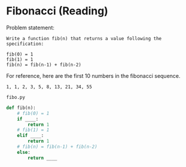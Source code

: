 # Fibonacci (Reading)

Problem statement:

```
Write a function fib(n) that returns a value following the specification:

fib(0) = 1
fib(1) = 1
fib(n) = fib(n-1) + fib(n-2)
```

For reference, here are the first 10 numbers in the fibonacci sequence.

```
1, 1, 2, 3, 5, 8, 13, 21, 34, 55
```

`fibo.py`

```python
def fib(n):
    # fib(0) = 1
    if ____:
        return 1
    # fib(1) = 1
    elif ____:
        return 1
    # fib(n) = fib(n-1) + fib(n-2)
    else:
        return ____
```
